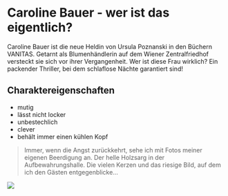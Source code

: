 # Caroline Bauer - wer ist das eigentlich?

Caroline Bauer ist die neue Heldin von Ursula Poznanski in den Büchern VANITAS. Getarnt als Blumenhändlerin auf dem Wiener Zentralfriedhof versteckt sie sich vor ihrer Vergangenheit. Wer ist diese Frau wirklich? Ein packender Thriller, bei dem schlaflose Nächte garantiert sind!

## Charaktereigenschaften

* mutig
* lässt nicht locker
* unbestechlich
* clever
* behält immer einen kühlen Kopf

> Immer, wenn die Angst zurückkehrt, sehe ich mit Fotos meiner eigenen Beerdigung an. Der helle Holzsarg in der Aufbewahrungshalle. Die vielen Kerzen und das riesige Bild, auf dem ich den Gästen entgegenblicke...

<img src="https://bestattungen-blank.de/wp-content/uploads/2015/06/bild-sarg.jpg"/>